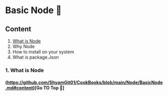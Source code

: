 # Basic Node 📘

## Content
1. [What is Node](https://github.com/ShyamGit01/CookBooks/blob/main/Node/BasicNode.md#1-what-is-node)
2. Why Node
3. How to install on your system
4. What is package.Json


### 1. What is Node

####                                                                                (https://github.com/ShyamGit01/CookBooks/blob/main/Node/BasicNode.md#content)[Go TO Top 🔼]
